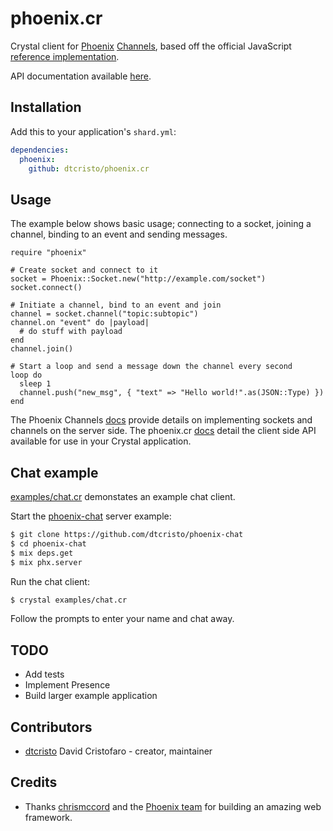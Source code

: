 # phoenix.cr

Crystal client for [Phoenix](http://phoenixframework.org/) [Channels](https://hexdocs.pm/phoenix/channels.html), based off the official JavaScript [reference implementation](https://github.com/phoenixframework/phoenix/blob/5ec246543e0950e10eab52aba333b644767c885e/assets/js/phoenix.js).

API documentation available [here](https://dtcristo.github.io/phoenix.cr/).

## Installation

Add this to your application's `shard.yml`:

```yaml
dependencies:
  phoenix:
    github: dtcristo/phoenix.cr
```

## Usage

The example below shows basic usage; connecting to a socket, joining a channel, binding to an event and sending messages.

```crystal
require "phoenix"

# Create socket and connect to it
socket = Phoenix::Socket.new("http://example.com/socket")
socket.connect()

# Initiate a channel, bind to an event and join
channel = socket.channel("topic:subtopic")
channel.on "event" do |payload|
  # do stuff with payload
end
channel.join()

# Start a loop and send a message down the channel every second
loop do
  sleep 1
  channel.push("new_msg", { "text" => "Hello world!".as(JSON::Type) })
end
```

The Phoenix Channels [docs](https://hexdocs.pm/phoenix/channels.html) provide details on implementing sockets and channels on the server side. The phoenix.cr [docs](https://dtcristo.github.io/phoenix.cr/) detail the client side API available for use in your Crystal application.

## Chat example

[examples/chat.cr](https://github.com/dtcristo/phoenix.cr/blob/master/examples/chat.cr) demonstates an example chat client.

Start the [phoenix-chat](https://github.com/dtcristo/phoenix-chat) server example:
```bash
$ git clone https://github.com/dtcristo/phoenix-chat
$ cd phoenix-chat
$ mix deps.get
$ mix phx.server
```

Run the chat client:
```bash
$ crystal examples/chat.cr
```

Follow the prompts to enter your name and chat away.

## TODO

* Add tests
* Implement Presence
* Build larger example application

## Contributors

- [dtcristo](https://github.com/dtcristo) David Cristofaro - creator, maintainer

## Credits

* Thanks [chrismccord](https://github.com/chrismccord) and the [Phoenix team](https://github.com/phoenixframework/phoenix/graphs/contributors) for building an amazing web framework.
